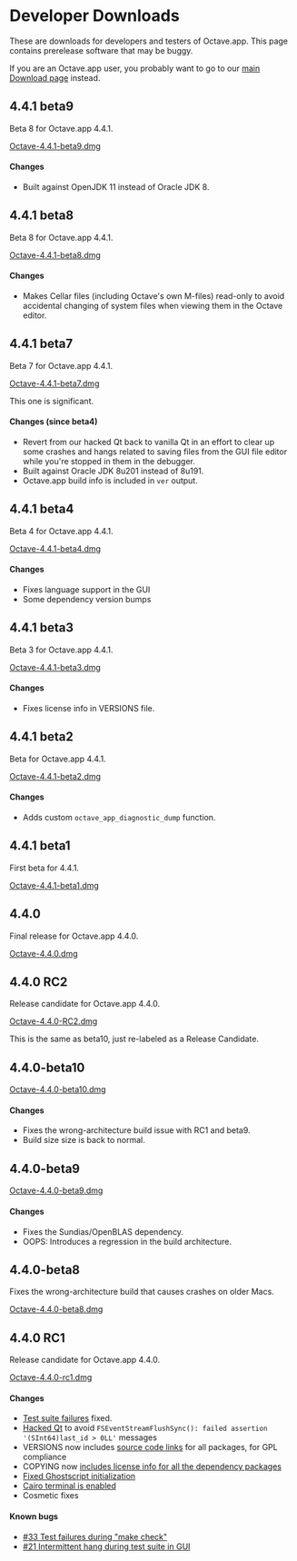 Developer Downloads
====================

These are downloads for developers and testers of Octave.app. This page contains prerelease software that may be buggy.

If you are an Octave.app user, you probably want to go to our [main Download page](/Download.html) instead.

##  4.4.1 beta9

Beta 8 for Octave.app 4.4.1.

[Octave-4.4.1-beta9.dmg](https://github.com/octave-app/octave-app/releases/download/v4.4.1-beta9/Octave-4.4.1-beta9.dmg)

#### Changes

* Built against OpenJDK 11 instead of Oracle JDK 8.

##  4.4.1 beta8

Beta 8 for Octave.app 4.4.1.

[Octave-4.4.1-beta8.dmg](https://github.com/octave-app/octave-app/releases/download/v4.4.1-beta8/Octave-4.4.1-beta8.dmg)

#### Changes

* Makes Cellar files (including Octave's own M-files) read-only to avoid accidental changing of system files when viewing them in the Octave editor.

##  4.4.1 beta7

Beta 7 for Octave.app 4.4.1.

[Octave-4.4.1-beta7.dmg](https://github.com/octave-app/octave-app/releases/download/v4.4.1-beta7/Octave-4.4.1-beta7.dmg)

This one is significant.

#### Changes (since beta4)

* Revert from our hacked Qt back to vanilla Qt in an effort to clear up some crashes and hangs related to saving files from the GUI file editor while you're stopped in them in the debugger.
* Built against Oracle JDK 8u201 instead of 8u191.
* Octave.app build info is included in `ver` output.

##  4.4.1 beta4

Beta 4 for Octave.app 4.4.1.

[Octave-4.4.1-beta4.dmg](https://github.com/octave-app/octave-app/releases/download/v4.4.1-beta4/Octave-4.4.1-beta4.dmg)

#### Changes

* Fixes language support in the GUI
* Some dependency version bumps

##  4.4.1 beta3

Beta 3 for Octave.app 4.4.1.

[Octave-4.4.1-beta3.dmg](https://github.com/octave-app/octave-app/releases/download/v4.4.1-beta3/Octave-4.4.1-beta3.dmg)

#### Changes

* Fixes license info in VERSIONS file.

##  4.4.1 beta2

Beta for Octave.app 4.4.1.

[Octave-4.4.1-beta2.dmg](https://github.com/octave-app/octave-app/releases/download/v4.4.1-beta2/Octave-4.4.1-beta2.dmg)

#### Changes

* Adds custom `octave_app_diagnostic_dump` function.

##  4.4.1 beta1

First beta for 4.4.1.

[Octave-4.4.1-beta1.dmg](https://github.com/octave-app/octave-app/releases/download/v4.4.1-beta1/Octave-4.4.1-beta1.dmg)

##  4.4.0

Final release for Octave.app 4.4.0.

[Octave-4.4.0.dmg](https://github.com/octave-app/octave-app/releases/download/v4.4.0/Octave-4.4.0.dmg)

##  4.4.0 RC2

Release candidate for Octave.app 4.4.0.

[Octave-4.4.0-RC2.dmg](https://github.com/octave-app/octave-app/releases/download/v4.4.0-rc2/Octave-4.4.0-RC2.dmg)

This is the same as beta10, just re-labeled as a Release Candidate.

##  4.4.0-beta10

[Octave-4.4.0-beta10.dmg](https://github.com/octave-app/octave-app/releases/download/v4.4.0-beta10/Octave-4.4.0-beta10.dmg)

#### Changes

* Fixes the wrong-architecture build issue with RC1 and beta9.
* Build size size is back to normal.

##  4.4.0-beta9

[Octave-4.4.0-beta9.dmg](https://github.com/octave-app/octave-app/releases/download/v4.4.0-beta9/Octave-4.4.0-beta9.dmg)

#### Changes

* Fixes the Sundias/OpenBLAS dependency.
* OOPS: Introduces a regression in the build architecture.

##  4.4.0-beta8

Fixes the wrong-architecture build that causes crashes on older Macs.

[Octave-4.4.0-beta8.dmg](https://github.com/octave-app/octave-app/releases/download/v4.4.0-beta8/Octave-4.4.0-beta8.dmg)

##  4.4.0 RC1

Release candidate for Octave.app 4.4.0.

[Octave-4.4.0-rc1.dmg](https://github.com/octave-app/octave-app/releases/download/v4.4.0-rc1/Octave-4.4.0-rc1.dmg)

####  Changes

* [Test suite failures](https://github.com/octave-app/octave-app-bundler/issues/17) fixed.
* [Hacked Qt](https://github.com/octave-app/octave-app-bundler/issues/13) to avoid `FSEventStreamFlushSync(): failed assertion '(SInt64)last_id > 0LL'` messages
* VERSIONS now includes [source code links](https://github.com/octave-app/homebrew-octave-app/commit/1af9601aad55950276d1ebf78e9d10a46a72eb02) for all packages, for GPL compliance
* COPYING now [includes license info for all the dependency packages](https://github.com/octave-app/octave-app-bundler/issues/27)
* [Fixed Ghostscript initialization](https://github.com/octave-app/octave-app-bundler/issues/20)
* [Cairo terminal is enabled](https://github.com/octave-app/octave-app-bundler/issues/25)
* Cosmetic fixes

####  Known bugs

* [#33 Test failures during "make check"](https://github.com/octave-app/octave-app-bundler/issues/33)
* [#21 Intermittent hang during test suite in GUI](https://github.com/octave-app/octave-app-bundler/issues/21)
